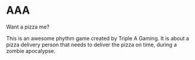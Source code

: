 # AAA
Want a pizza me?

This is an awesome phythm game created by Triple A Gaming. It is about a pizza delivery person that needs to deliver the pizza on time, during a zombie apocalypse.
